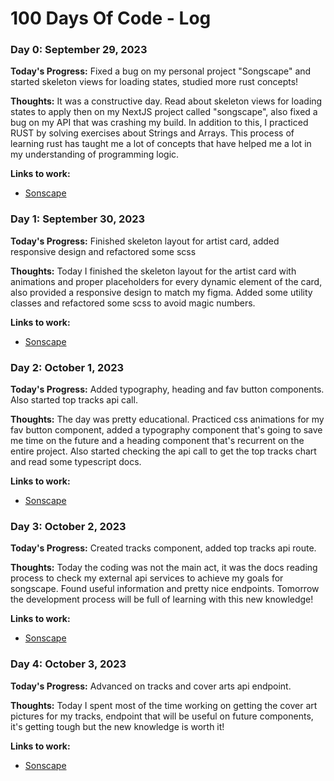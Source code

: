 # 100 Days Of Code - Log

### Day 0: September 29, 2023

**Today's Progress:** Fixed a bug on my personal project "Songscape" and started skeleton views for loading states, studied more rust concepts!

**Thoughts:** It was a constructive day. Read about skeleton views for loading states to apply then on my NextJS project called "songscape", also fixed a bug on my API that was crashing my build. In addition to this, I practiced RUST by solving exercises about Strings and Arrays. This process of learning rust has taught me a lot of concepts that have helped me a lot in my understanding of programming logic.

**Links to work:**
- [Sonscape](https://github.com/Kevhec/songscape)

### Day 1: September 30, 2023

**Today's Progress:** Finished skeleton layout for artist card, added responsive design and refactored some scss

**Thoughts:** Today I finished the skeleton layout for the artist card with animations and proper placeholders for every dynamic element of the card, also provided a responsive design to match my figma. Added some utility classes and refactored some scss to avoid magic numbers.

**Links to work:**
- [Sonscape](https://github.com/Kevhec/songscape)

### Day 2: October 1, 2023

**Today's Progress:** Added typography, heading and fav button components. Also started top tracks api call.

**Thoughts:** The day was pretty educational. Practiced css animations for my fav button component, added a typography component that's going to save me time on the future and a heading component that's recurrent on the entire project. Also started checking the api call to get the top tracks chart and read some typescript docs.

**Links to work:**
- [Sonscape](https://github.com/Kevhec/songscape)

### Day 3: October 2, 2023

**Today's Progress:** Created tracks component, added top tracks api route.

**Thoughts:** Today the coding was not the main act, it was the docs reading process to check my external api services to achieve my goals for songscape. Found useful information and pretty nice endpoints. Tomorrow the development process will be full of learning with this new knowledge!

**Links to work:**
- [Sonscape](https://github.com/Kevhec/songscape)

### Day 4: October 3, 2023

**Today's Progress:** Advanced on tracks and cover arts api endpoint.

**Thoughts:** Today I spent most of the time working on getting the cover art pictures for my tracks, endpoint that will be useful on future components, it's getting tough but the new knowledge is worth it!

**Links to work:**
- [Sonscape](https://github.com/Kevhec/songscape)